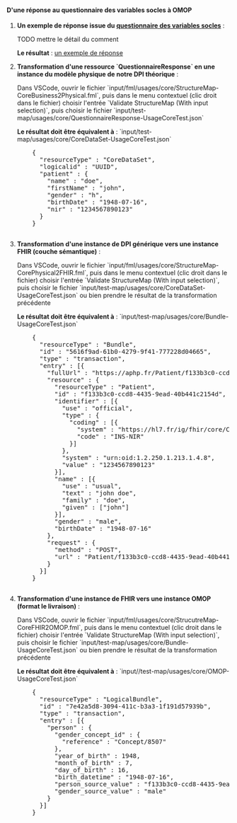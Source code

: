 
#### D'une réponse au questionnaire des variables socles à OMOP

<ol>
  <li>
    <p><b>Un exemple de réponse issue du <a href="Questionnaire-UsageCore.html">questionnaire des variables socles</a></b> :</p>
    <p>TODO mettre le détail du comment</p>
    <p><b>Le résultat</b> : <a href="QuestionnaireResponse-qr-test-usage-core.html">un exemple de réponse</a></p>
  </li>
  <li>
    <p><b>Transformation d'une ressource `QuestionnaireResponse` en une instance du modèle physique de notre DPI théorique</b> :</p>
    <p>Dans VSCode, ouvrir le fichier `input/fml/usages/core/StructureMap-CoreBusiness2Physical.fml`, puis dans le menu contextuel (clic droit dans le fichier) choisir l'entrée `Validate StructureMap (With input selection)`, puis choisir le fichier `input/test-map/usages/core/QuestionnaireResponse-UsageCoreTest.json`</p>
    <p><b>Le résultat doit être équivalent à</b> : `input/test-map/usages/core/CoreDataSet-UsageCoreTest.json`</p>
    <pre>
    {
      "resourceType" : "CoreDataSet",
      "logicalid" : "UUID",
      "patient" : {
        "name" : "doe",
        "firstName" : "john",
        "gender" : "h",
        "birthDate" : "1948-07-16",
        "nir" : "1234567890123"
      }
    }
    </pre>
  </li>
  <li>
    <p><b>Transformation d'une instance de DPI générique vers une instance FHIR (couche sémantique)</b> :</p>
    <p>Dans VSCode, ouvrir le fichier `input/fml/usages/core/StructureMap-CorePhysical2FHIR.fml`, puis dans le menu contextuel (clic droit dans le fichier) choisir l'entrée `Validate StructureMap (With input selection)`, puis choisir le fichier `input/test-map/usages/core/CoreDataSet-UsageCoreTest.json` ou bien prendre le résultat de la transformation précédente</p>
    <p><b>Le résultat doit être équivalent à</b> : `input/test-map/usages/core/Bundle-UsageCoreTest.json`</p>
    <pre>
    {
      "resourceType" : "Bundle",
      "id" : "5616f9ad-61b0-4279-9f41-777228d04665",
      "type" : "transaction",
      "entry" : [{
        "fullUrl" : "https://aphp.fr/Patient/f133b3c0-ccd8-4435-9ead-40b441c2154d",
        "resource" : {
          "resourceType" : "Patient",
          "id" : "f133b3c0-ccd8-4435-9ead-40b441c2154d",
          "identifier" : [{
            "use" : "official",
            "type" : {
              "coding" : [{
                "system" : "https://hl7.fr/ig/fhir/core/CodeSystem/fr-core-cs-v2-0203",
                "code" : "INS-NIR"
              }]
            },
            "system" : "urn:oid:1.2.250.1.213.1.4.8",
            "value" : "1234567890123"
          }],
          "name" : [{
            "use" : "usual",
            "text" : "john doe",
            "family" : "doe",
            "given" : ["john"]
          }],
          "gender" : "male",
          "birthDate" : "1948-07-16"
        },
        "request" : {
          "method" : "POST",
          "url" : "Patient/f133b3c0-ccd8-4435-9ead-40b441c2154d"
        }
      }]
    }
    </pre>
  </li>
  <li>
    <p><b>Transformation d'une instance de FHIR vers une instance OMOP (format le livraison)</b> :</p>
    <p>Dans VSCode, ouvrir le fichier `input/fml/usages/core/StrucutreMap-CoreFHIR2OMOP.fml`, puis dans le menu contextuel (clic droit dans le fichier) choisir l'entrée `Validate StructureMap (With input selection)`, puis choisir le fichier `input/test-map/usages/core/Bundle-UsageCoreTest.json` ou bien prendre le résultat de la transformation précédente</p>
    <p><b>Le résultat doit être équivalent à</b> : `input//test-map/usages/core/OMOP-UsageCoreTest.json`</p>
    <pre>
    {
      "resourceType" : "LogicalBundle",
      "id" : "7e42a5d8-3094-411c-b3a3-1f191d57939b",
      "type" : "transaction",
      "entry" : [{
        "person" : {
          "gender_concept_id" : {
            "reference" : "Concept/8507"
          },
          "year_of_birth" : 1948,
          "month_of_birth" : 7,
          "day_of_birth" : 16,
          "birth_datetime" : "1948-07-16",
          "person_source_value" : "f133b3c0-ccd8-4435-9ead-40b441c2154d",
          "gender_source_value" : "male"
        }
      }]
    }
    </pre>
  </li>
</ol>
